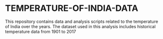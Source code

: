 # TEMPERATURE-OF-INDIA-DATA
This repository contains data and analysis scripts related to the temperature of India over the years. The dataset used in this analysis includes historical temperature data from 1901 to 2017
